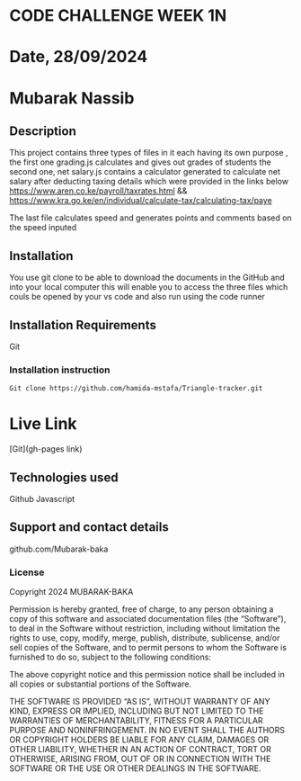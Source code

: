# CODE CHALLENGE WEEK 1N

# Date, 28/09/2024

# Mubarak Nassib 

## Description
This project contains three types of files in it each having its own purpose , the first one grading.js calculates and gives out grades of students the second one,
net salary.js contains a calculator generated to calculate net salary after deducting taxing details which were provided in the links below 
https://www.aren.co.ke/payroll/taxrates.html && https://www.kra.go.ke/en/individual/calculate-tax/calculating-tax/paye 
 
The last file calculates speed and generates points and comments based on the speed inputed 

## Installation
You use git clone to be able to download the documents in the GitHub and into your local computer this will enable you to access the three files which couls be opened by your vs code and also run using the code runner

## Installation Requirements
Git

### Installation instruction
```
Git clone https://github.com/hamida-mstafa/Triangle-tracker.git

```

# Live Link
[Git](gh-pages link)

## Technologies used
Github
Javascript

## Support and contact details
github.com/Mubarak-baka

### License
Copyright 2024 MUBARAK-BAKA

Permission is hereby granted, free of charge, to any person obtaining a copy of this software and associated documentation files (the “Software”), to deal in the Software without restriction, including without limitation the rights to use, copy, modify, merge, publish, distribute, sublicense, and/or sell copies of the Software, and to permit persons to whom the Software is furnished to do so, subject to the following conditions:

The above copyright notice and this permission notice shall be included in all copies or substantial portions of the Software.

THE SOFTWARE IS PROVIDED “AS IS”, WITHOUT WARRANTY OF ANY KIND, EXPRESS OR IMPLIED, INCLUDING BUT NOT LIMITED TO THE WARRANTIES OF MERCHANTABILITY, FITNESS FOR A PARTICULAR PURPOSE AND NONINFRINGEMENT. IN NO EVENT SHALL THE AUTHORS OR COPYRIGHT HOLDERS BE LIABLE FOR ANY CLAIM, DAMAGES OR OTHER LIABILITY, WHETHER IN AN ACTION OF CONTRACT, TORT OR OTHERWISE, ARISING FROM, OUT OF OR IN CONNECTION WITH THE SOFTWARE OR THE USE OR OTHER DEALINGS IN THE SOFTWARE.
